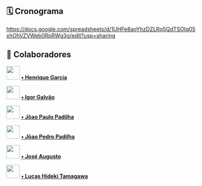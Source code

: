 ## 🗓 Cronograma
  https://docs.google.com/spreadsheets/d/1UHFe8aoYhzDZLRq5QdTSOIq05xhOhVZVWeb0RpRWg3g/edit?usp=sharing

## 🤝 Colaboradores


<img src="https://avatars.githubusercontent.com/u/98772195?v=4" height="35px"> **[ • Henrique Garcia](https://github.com/rikegb " • Henrique Garcia")**

<img src="https://avatars.githubusercontent.com/u/102822602?v=4" height="35px"> **[ • Igor Galvão](https://github.com/IgorGalvao1 " • Igor Galvão")**

<img src="https://avatars.githubusercontent.com/u/78259587?v=4" height="35px"> **[ • Jõao Paulo Padilha](https://github.com/lucasfinotirodrigues " • Jõao Paulo Padilha")**

<img src="https://avatars.githubusercontent.com/u/100220214?v=4" height="35px"> **[ • Jõao Pedro Padilha](https://github.com/Ricardoxt1 " • João Pedro Padilha")**

<img src="https://avatars.githubusercontent.com/u/102824215?v=4" height="35px"> **[ • José Augusto](https://github.com/JoseAugusto83 " • José Augusto")**

<img src="https://avatars.githubusercontent.com/u/101585750?v=4" height="35px"> **[ • Lucas Hideki Tamagawa](https://github.com/LucasTamagawa " • Lucas Hideki Tamagawa")**

